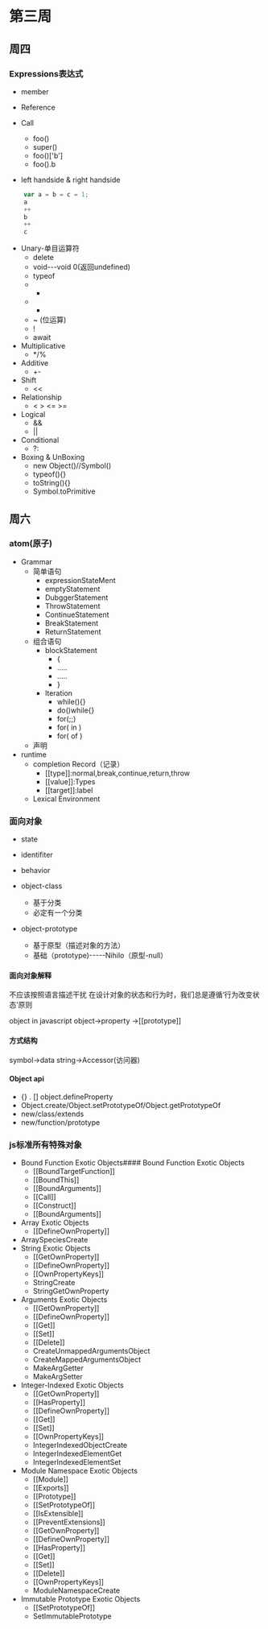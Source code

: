 # 第三周
## 周四
### Expressions表达式
+ member
+ Reference
+ Call
    * foo()
    * super()
    * foo()['b']
    * foo().b

+ left handside & right handside
```javascript
    var a = b = c = 1;
    a
    ++
    b
    ++
    c
```
+ Unary-单目运算符
    * delete
    * void---void 0(返回undefined)
    * typeof
    * +
    * -
    * ~ (位运算)
    * !
    * await
+ Multiplicative
    * */%
+ Additive
    * +-
+ Shift
    * <<
+ Relationship
    * < \> <= >=
+ Logical
    * &&
    * ||
+ Conditional
    * ?:
+ Boxing & UnBoxing
    * new Object()//Symbol()
    * typeof(){}
    * toString(){}
    * Symbol.toPrimitive

## 周六
### atom(原子)
+ Grammar
    * 简单语句
        - expressionStateMent
        - emptyStatement
        - DubggerStatement
        - ThrowStatement
        - ContinueStatement
        - BreakStatement
        - ReturnStatement
    * 组合语句
        - blockStatement
            + {
            + .....
            + .....
            + }
        - lteration
            + while(){}
            + do()while{}
            + for(;;)
            + for( in )
            + for( of )
    * 声明
+ runtime
    * completion Record（记录）
        - [[type]]:normal,break,continue,return,throw
        - [[value]]:Types
        - [[target]]:label
    * Lexical Environment
### 面向对象
+ state
+ identifiter
+ behavior

+ object-class
    * 基于分类
    * 必定有一个分类
+ object-prototype
    * 基于原型（描述对象的方法）
    * 基础（prototype)-----Nihilo（原型-null）

#### 面向对象解释
不应该按照语言描述干扰
在设计对象的状态和行为时，我们总是遵循‘行为改变状态’原则

object in javascript
object->property
      ->[[prototype]]

#### 方式结构
symbol->data
string->Accessor(访问器)

#### Object api
+ {} . [] object.defineProperty
+ Object.create/Object.setPrototypeOf/Object.getPrototypeOf
+ new/class/extends
+ new/function/prototype

### js标准所有特殊对象
+ Bound Function Exotic Objects#### Bound Function Exotic Objects
    * [[BoundTargetFunction]]
    * [[BoundThis]]
    * [[BoundArguments]]
    * [[Call]]
    * [[Construct]]
    * [[BoundArguments]]
+ Array Exotic Objects
    * [[DefineOwnProperty]] 
+ ArraySpeciesCreate
+ String Exotic Objects
    * [[GetOwnProperty]]
    * [[DefineOwnProperty]] 
    * [[OwnPropertyKeys]] 
    * StringCreate
    * StringGetOwnProperty
+ Arguments Exotic Objects
    * [[GetOwnProperty]]
    * [[DefineOwnProperty]] 
    * [[Get]]
    * [[Set]] 
    * [[Delete]]
    * CreateUnmappedArgumentsObject
    * CreateMappedArgumentsObject 
    * MakeArgGetter
    * MakeArgSetter
+ Integer-Indexed Exotic Objects
    * [[GetOwnProperty]]
    * [[HasProperty]] 
    * [[DefineOwnProperty]] 
    * [[Get]]
    * [[Set]]
    * [[OwnPropertyKeys]] 
    * IntegerIndexedObjectCreate
    * IntegerIndexedElementGet
    * IntegerIndexedElementSet
+ Module Namespace Exotic Objects
    * [[Module]]
    * [[Exports]]
    * [[Prototype]]
    * [[SetPrototypeOf]]
    * [[IsExtensible]]
    * [[PreventExtensions]] 
    * [[GetOwnProperty]]
    * [[DefineOwnProperty]]
    * [[HasProperty]] 
    * [[Get]]
    * [[Set]]
    * [[Delete]]
    * [[OwnPropertyKeys]] 
    * ModuleNamespaceCreate
+ Immutable Prototype Exotic Objects
    * [[SetPrototypeOf]]
    * SetImmutablePrototype
